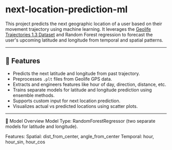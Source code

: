 # next-location-prediction-ml

This project predicts the next geographic location of a user based on their movement trajectory using machine learning. It leverages the [Geolife Trajectories 1.3 Dataset](https://www.microsoft.com/en-us/download/details.aspx?id=52367) and Random Forest regression to forecast the user's upcoming latitude and longitude from temporal and spatial patterns.

---

## 🚀 Features

- Predicts the next latitude and longitude from past trajectory.
- Preprocesses `.plt` files from Geolife GPS data.
- Extracts and engineers features like hour of day, direction, distance, etc.
- Trains separate models for latitude and longitude prediction using ensemble methods.
- Supports custom input for next location prediction.
- Visualizes actual vs predicted locations using scatter plots.

---



🧠 Model Overview
Model Type: RandomForestRegressor (two separate models for latitude and longitude).

Features:
Spatial: dist_from_center, angle_from_center
Temporal: hour, hour_sin, hour_cos
